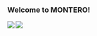 ### Welcome to MONTERO! 

<a href="https://github.com/luiz1n/github-readme-stats"> 
  <img align="left" src="https://github-readme-stats.vercel.app/api?username=tiaaago&count_private=true&show_icons=true&theme=dracula" />
</a>
<a href="https://github.com/luiz1n/github-readme-stats">
  <img align="left" src="https://github-readme-stats.vercel.app/api/top-langs/?username=tiaaago&theme=dracula" />
</a>
